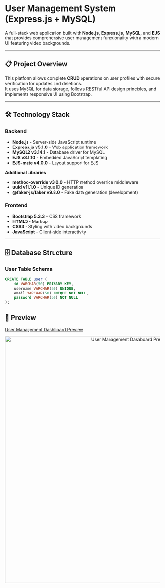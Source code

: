 # User Management System (Express.js + MySQL)

A full-stack web application built with **Node.js**, **Express.js**, **MySQL**, and **EJS** that provides comprehensive user management functionality with a modern UI featuring video backgrounds.

---

## 📋 Project Overview
This platform allows complete **CRUD** operations on user profiles with secure verification for updates and deletions.  
It uses MySQL for data storage, follows RESTful API design principles, and implements responsive UI using Bootstrap.

---

## 🛠️ Technology Stack

### **Backend**
- **Node.js** - Server-side JavaScript runtime
- **Express.js v5.1.0** - Web application framework
- **MySQL2 v3.14.1** - Database driver for MySQL
- **EJS v3.1.10** - Embedded JavaScript templating
- **EJS-mate v4.0.0** - Layout support for EJS

**Additional Libraries**
- **method-override v3.0.0** - HTTP method override middleware
- **uuid v11.1.0** - Unique ID generation
- **@faker-js/faker v9.8.0** - Fake data generation (development)

### **Frontend**
- **Bootstrap 5.3.3** - CSS framework
- **HTML5** - Markup
- **CSS3** - Styling with video backgrounds
- **JavaScript** - Client-side interactivity

---

## 🗄️ Database Structure

### **User Table Schema**
```sql
CREATE TABLE user (
    id VARCHAR(50) PRIMARY KEY,
    username VARCHAR(50) UNIQUE,
    email VARCHAR(50) UNIQUE NOT NULL,
    password VARCHAR(50) NOT NULL
);
```

## 📸 Preview
[User Management Dashboard Preview](images/Video.gif)

<p align="center">
  <img src="images/Video.mp4" alt="User Management Dashboard Preview" width="800">
</p>

